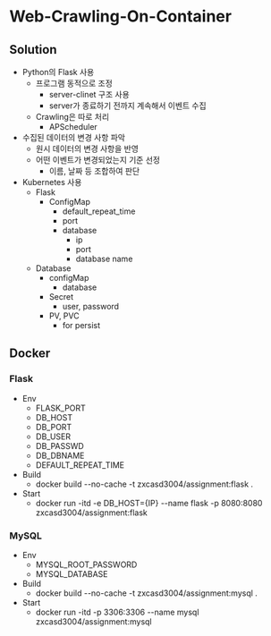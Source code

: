 # Web-Crawling-On-Container

## Solution
- Python의 Flask 사용
  - 프로그램 동적으로 조정
    - server-clinet 구조 사용
    - server가 종료하기 전까지 계속해서 이벤트 수집
  - Crawling은 따로 처리
    - APScheduler
- 수집된 데이터의 변경 사항 파악
  - 원시 데이터의 변경 사항을 반영
  - 어떤 이벤트가 변경되었는지 기준 선정
    - 이름, 날짜 등 조합하여 판단
- Kubernetes 사용
  - Flask
    - ConfigMap
      - default_repeat_time
      - port
      - database
        - ip
        - port
        - database name
  - Database
    - configMap
      - database
    - Secret
      - user, password
    - PV, PVC
      - for persist

## Docker 
### Flask
- Env
  - FLASK_PORT
  - DB_HOST
  - DB_PORT
  - DB_USER
  - DB_PASSWD
  - DB_DBNAME
  - DEFAULT_REPEAT_TIME
- Build 
  - docker build --no-cache -t zxcasd3004/assignment:flask .
- Start
  - docker run -itd -e DB_HOST={IP} --name flask -p 8080:8080 zxcasd3004/assignment:flask
### MySQL
- Env
  - MYSQL_ROOT_PASSWORD
  - MYSQL_DATABASE
- Build
  - docker build --no-cache -t zxcasd3004/assignment:mysql .
- Start
  - docker run -itd -p 3306:3306 --name mysql  zxcasd3004/assignment:mysql


